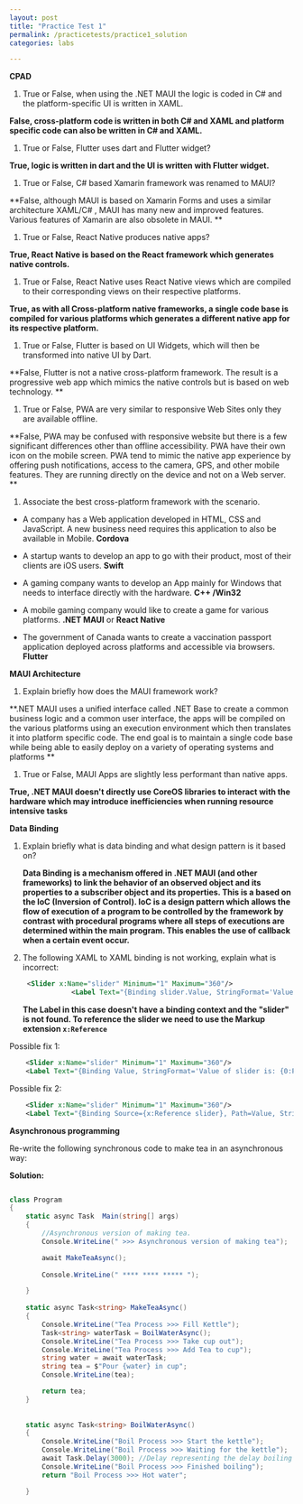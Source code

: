 ```yaml
---
layout: post
title: "Practice Test 1"
permalink: /practicetests/practice1_solution
categories: labs

---
```


**CPAD** 

1. True or False, when using the .NET MAUI the logic is coded in C# and the platform-specific UI is written in XAML. 

**False, cross-platform code is written in both C# and XAML and platform specific code can also be written in C# and XAML.**

1. True or False, Flutter uses dart and Flutter widget? 

**True, logic is written in dart and the UI is written with Flutter widget.**

1. True or False, C# based Xamarin framework was renamed to MAUI? 

**False, although MAUI is based on Xamarin Forms and uses a similar architecture XAML/C# , MAUI has many new and improved features. Various features of Xamarin are also obsolete in MAUI. ** 

1. True or False, React Native produces native apps? 

**True, React Native is based on the React framework which generates native controls.** 

1. True or False, React Native uses React Native views which are compiled to their corresponding views on their respective platforms. 

**True, as with all Cross-platform native frameworks, a single code base is compiled for various platforms which generates a different native app for its respective platform.**

1. True or False, Flutter is based on UI Widgets, which will then be transformed into native UI by Dart. 

**False, Flutter is not a native cross-platform framework. The result is a progressive web app which mimics the native controls but is based on web technology. **

1. True or False, PWA are very similar to responsive Web Sites only they are available offline. 

**False, PWA may be confused with responsive website but there is a few significant differences other than offline accessibility. PWA have their own icon on the mobile screen. PWA tend to mimic the native app experience by offering push notifications, access to the camera, GPS, and other mobile features. They are running directly on the device and not on a Web server.  **

1. Associate the best cross-platform framework with the scenario. 

- A company has a Web application developed in HTML, CSS and JavaScript. A new business need requires this application to also be available in Mobile. **Cordova**

- A startup wants to develop an app to go with their product, most of their clients are iOS users.  **Swift**

- A gaming company wants to develop an App mainly for Windows that needs to interface directly with the hardware. **C++ /Win32**

- A mobile gaming company would like to create a game for various platforms.  **.NET MAUI** or **React Native**

- The government of Canada wants to create a vaccination passport application deployed across platforms and accessible via browsers. **Flutter**

  

**MAUI Architecture**  

1. Explain briefly how does the MAUI framework work?

**.NET MAUI uses a unified interface called .NET Base to create a common business logic and a common user interface, the apps will be compiled on the various platforms using an execution environment which then translates it into platform specific code. The end goal is to maintain a single code base while being able to easily deploy on a variety of operating systems and platforms **

1. True or False, MAUI Apps are slightly less performant than native apps.

**True, .NET MAUI  doesn't directly use CoreOS libraries to interact with the hardware which may introduce inefficiencies when running resource intensive tasks**  



**Data Binding** 

1. Explain briefly what is data binding and what design pattern is it based on?

   **Data Binding is a mechanism offered in .NET MAUI (and other frameworks) to link the behavior of an observed object and its properties to a subscriber object and its properties. This is a based on the IoC (Inversion of Control). IoC is a design pattern which allows the flow of execution of a program to be controlled by the framework by contrast with procedural programs where all steps of executions are determined within the main program. This enables the use of callback when a certain event occur.** 

2. The following XAML to XAML binding is not working, explain what is incorrect:

   ```xml
    <Slider x:Name="slider" Minimum="1" Maximum="360"/>
               <Label Text="{Binding slider.Value, StringFormat='Value of slider is: {0:F4}'}"/>
   ```

   **The Label in this case doesn't have a binding context and the "slider" is not found. To reference the slider we need to use the Markup extension `x:Reference`**

Possible fix 1:

```xml
    <Slider x:Name="slider" Minimum="1" Maximum="360"/>
    <Label Text="{Binding Value, StringFormat='Value of slider is: {0:F4}'}" BindingContext="{x:Reference slider}"/>
```

Possible fix 2:

```xml
    <Slider x:Name="slider" Minimum="1" Maximum="360"/>
    <Label Text="{Binding Source={x:Reference slider}, Path=Value, StringFormat='Value of slider is: {0:F4}'}" />
```



**Asynchronous programming**

Re-write the following synchronous code to make tea in an asynchronous way:



**Solution:**

```csharp

class Program
{        
    static async Task  Main(string[] args)
    {
        //Asynchronous version of making tea.
        Console.WriteLine(" >>> Asynchronous version of making tea");

		await MakeTeaAsync();
		
		Console.WriteLine(" **** **** ***** ");

    }
    
    static async Task<string> MakeTeaAsync()
    {
        Console.WriteLine("Tea Process >>> Fill Kettle");
        Task<string> waterTask = BoilWaterAsync();
        Console.WriteLine("Tea Process >>> Take cup out");
        Console.WriteLine("Tea Process >>> Add Tea to cup");
        string water = await waterTask;
        string tea = $"Pour {water} in cup";
        Console.WriteLine(tea);

        return tea;
    }
    
    
    static async Task<string> BoilWaterAsync()
    {
        Console.WriteLine("Boil Process >>> Start the kettle");
        Console.WriteLine("Boil Process >>> Waiting for the kettle");
        await Task.Delay(3000); //Delay representing the delay boiling water
        Console.WriteLine("Boil Process >>> Finished boiling");
        return "Boil Process >>> Hot water";

    }
```

